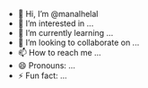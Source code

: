 - 👋 Hi, I’m @manalhelal
- 👀 I’m interested in ...
- 🌱 I’m currently learning ...
- 💞️ I’m looking to collaborate on ...
- 📫 How to reach me ...
- 😄 Pronouns: ...
- ⚡ Fun fact: ...

<!---
manalhelal/manalhelal is a ✨ special ✨ repository because its `README.md` (this file) appears on your GitHub profile.
You can click the Preview link to take a look at your changes.
--->
